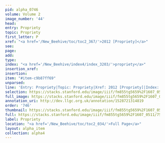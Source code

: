 ```yaml
---
pid: alpha_0746
volume: Volume 2
image_number: '44'
head: 
entry: Propriety
topic: Propriety
first_letter: P
xref: "<a href='/New_Beehive/toc/toc2_367/'>2012 [Propriety]</a>"
see: 
page: 
add: 
type: 
index: "<a href='/New_Beehive/index4/index_3203/'>propriety</a>"
insertion_xref: 
insertion: 
item: "#item-c9b87ff69"
unparsed: 
line: 'Entry: Propriety|Topic: Propriety|Xref: 2012 [Propriety]|Index: propriety|#item-c9b87ff69'
selection: https://stacks.stanford.edu/image/iiif/fm855tg5659%2F1607_0511/759,1791,3027,475/full/0/default.jpg
full_image: https://stacks.stanford.edu/image/iiif/fm855tg5659%2F1607_0511/full/full/0/default.jpg
annotation_uri: http://dev.llgc.org.uk/annotation/1528721314819
order: '746'
thumbnail: https://stacks.stanford.edu/image/iiif/fm855tg5659%2F1607_0511/759,1791,600,180/250,/0/default.jpg
full: https://stacks.stanford.edu/image/iiif/fm855tg5659%2F1607_0511/759,1791,3027,475/full/0/default.jpg
label: Propriety
location: "<a href='/New_Beehive/toc/toc2_034/'>Full Page</a>"
layout: alpha_item
collection: alpha4
---
```

